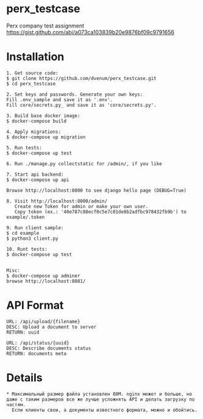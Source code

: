 perx_testcase
=================

Perx company test assignment
https://gist.github.com/abj/a073ca103839b20e9876bf09c9791656


Installation
=================

	1. Get source code:
	$ git clone https://github.com/dvenum/perx_testcase.git
	$ cd perx_testcase

	2. Set keys and passwords. Generate your own keys:
	Fill .env_sample and save it as '.env'.
	Fill core/secrets.py_ and save it as 'core/secrets.py'.

	3. Build base docker image:
	$ docker-compose build

	4. Apply migrations:
	$ docker-compose up migration

	5. Run tests:
	$ docker-compose up test

	6. Run ./manage.py collectstatic for /admin/, if you like

	7. Start api backend:
	$ docker-compose up api

	Browse http://localhost:8000 to see django hello page (DEBUG=True)

	8. Visit http://localhost:8000/admin/
	   Create new Token for admin or make your own user.
	   Copy token (ex.: '40e787c88ecf0c5e7c01de8b2adfbc978432fb9b') to example/.token

	9. Run client sample:
	$ cd example
	$ python3 client.py

	10. Runt tests:
	$ docker-compose up test


	Misc:
	$ docker-compose up adminer
	browse http://localhost:8081/



API Format
=================
	
	URL: /api/upload/{filename}
	DESC: Upload a document to server
	RETURN: uuid

	URL: /api/status/{uuid}
	DESC: Describe documents status
	RETURN: documents meta


Details
=================

	* Максимальный размер файла установлен 80М. nginx может и больше, но даже с таким размеров все же лучше усложнять API и делать загрузку по частям.
	  Если клиенты свои, а документы известного формата, можно и обойтись.

